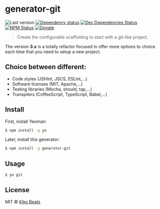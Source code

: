 # generator-git

![Last version](https://img.shields.io/github/tag/kikobeats/generator-git.svg?style=flat-square)
[![Dependency status](http://img.shields.io/david/Kikobeats/generator-git.svg?style=flat-square)](https://david-dm.org/Kikobeats/generator-git)
[![Dev Dependencies Status](http://img.shields.io/david/dev/Kikobeats/generator-git.svg?style=flat-square)](https://david-dm.org/Kikobeats/generator-git#info=devDependencies)
[![NPM Status](http://img.shields.io/npm/dm/generator-git.svg?style=flat-square)](https://www.npmjs.org/package/generator-git)
[![Donate](https://img.shields.io/badge/donate-paypal-blue.svg?style=flat-square)](https://paypal.me/kikobeats)
> Create the configurable scaffolding to start with a git-like project.

The version **3.x** is a totally refactor focused in offer more options to choice each time that you need to setup a new project.

## Choice between different:

- Code styles (JSHint, JSCS, ESLint,...)
- Software licenses (MIT, Apache,...)
- Testing libraries (Mocha, should, tap,...)
- Transpilers (CoffeeScript, TypeScript, Babel,...)

## Install

First, install Yeoman:

```bash
$ npm install -g yo
```

Later, install this generator:

```bash
$ npm install -g generator-git
```

## Usage

```bash
$ yo git
```

## License

MIT © [Kiko Beats](http://kikobeats.com)
